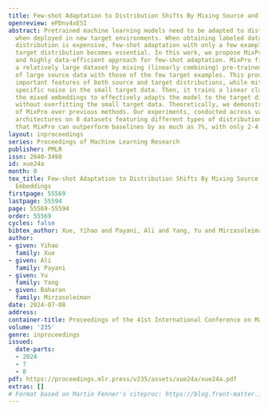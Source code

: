 ```yaml
---
title: Few-shot Adaptation to Distribution Shifts By Mixing Source and Target Embeddings
openreview: ePDnv4xESI
abstract: Pretrained machine learning models need to be adapted to distribution shifts
  when deployed in new target environments. When obtaining labeled data from the target
  distribution is expensive, few-shot adaptation with only a few examples from the
  target distribution becomes essential. In this work, we propose MixPro, a lightweight
  and highly data-efficient approach for few-shot adaptation. MixPro first generates
  a relatively large dataset by mixing (linearly combining) pre-trained embeddings
  of large source data with those of the few target examples. This process preserves
  important features of both source and target distributions, while mitigating the
  specific noise in the small target data. Then, it trains a linear classifier on
  the mixed embeddings to effectively adapts the model to the target distribution
  without overfitting the small target data. Theoretically, we demonstrate the advantages
  of MixPro over previous methods. Our experiments, conducted across various model
  architectures on 8 datasets featuring different types of distribution shifts, reveal
  that MixPro can outperform baselines by as much as 7%, with only 2-4 target examples.
layout: inproceedings
series: Proceedings of Machine Learning Research
publisher: PMLR
issn: 2640-3498
id: xue24a
month: 0
tex_title: Few-shot Adaptation to Distribution Shifts By Mixing Source and Target
  Embeddings
firstpage: 55569
lastpage: 55594
page: 55569-55594
order: 55569
cycles: false
bibtex_author: Xue, Yihao and Payani, Ali and Yang, Yu and Mirzasoleiman, Baharan
author:
- given: Yihao
  family: Xue
- given: Ali
  family: Payani
- given: Yu
  family: Yang
- given: Baharan
  family: Mirzasoleiman
date: 2024-07-08
address:
container-title: Proceedings of the 41st International Conference on Machine Learning
volume: '235'
genre: inproceedings
issued:
  date-parts:
  - 2024
  - 7
  - 8
pdf: https://proceedings.mlr.press/v235/assets/xue24a/xue24a.pdf
extras: []
# Format based on Martin Fenner's citeproc: https://blog.front-matter.io/posts/citeproc-yaml-for-bibliographies/
---
```

